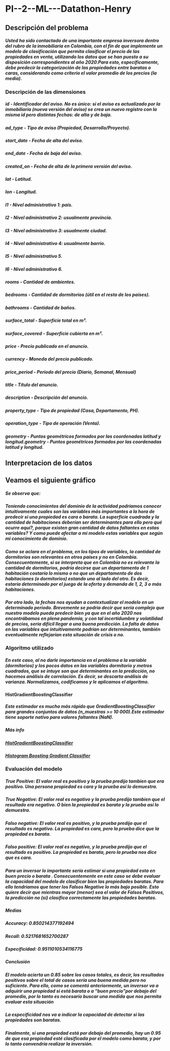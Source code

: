 # PI--2--ML---Datathon-Henry

## Descripción del problema
##### Usted ha sido contactado de una importante empresa inversora dentro del rubro de la inmobiliaria en Colombia, con el fin de que implemente un modelo de clasificación que permita clasificar el precio de las propiedades en venta, utilizando los datos que se han puesto a su disposición correspondientes al año 2020.Para esto, específicamente, debe predecir la categorización de las propiedades entre baratas o caras, considerando como criterio el valor promedio de los precios (la media).



### Descripción de las dimensiones
##### id - Identificador del aviso. No es único: si el aviso es actualizado por la inmobiliaria (nueva versión del aviso) se crea un nuevo registro con la misma id pero distintas fechas: de alta y de baja.
##### ad_type - Tipo de aviso (Propiedad, Desarrollo/Proyecto).
##### start_date - Fecha de alta del aviso.
##### end_date - Fecha de baja del aviso.
##### created_on - Fecha de alta de la primera versión del aviso.
##### lat - Latitud.
##### lon - Longitud.
##### l1 - Nivel administrativo 1: país.
##### l2 - Nivel administrativo 2: usualmente provincia.
##### l3 - Nivel administrativo 3: usualmente ciudad.
##### l4 - Nivel administrativo 4: usualmente barrio.
##### l5 - Nivel administrativo 5.
##### l6 - Nivel administrativo 6.
##### rooms - Cantidad de ambientes.
##### bedrooms - Cantidad de dormitorios (útil en el resto de los países).
##### bathrooms - Cantidad de baños.
#####  surface_total - Superficie total en m².
##### surface_covered - Superficie cubierta en m².
##### price - Precio publicado en el anuncio.
##### currency - Moneda del precio publicado.
##### price_period - Periodo del precio (Diario, Semanal, Mensual)
##### title - Título del anuncio.
##### description - Descripción del anuncio.
##### property_type - Tipo de propiedad (Casa, Departamento, PH).
##### operation_type - Tipo de operación (Venta).
##### geometry - Puntos geométricos formados por las coordenadas latitud y longitud.​geometry - Puntos geométricos formados por las coordenadas latitud y longitud.​

## Interpretacion  de los datos 

## Veamos el siguiente gráfico

##### Se observa que:
##### Teniendo conocimientos del dominio de la actividad podríamos conocer intuitivamente cuales son las variables más importantes a la hora de predecir si una propiedad es cara o barata. La superficie cuadrada y la cantidad de habitaciones deberían ser determinantes para ello pero qué ocurre aquí?, porque existen gran cantidad de datos faltantes en estas variables? Y como puede afectar a mi modelo estas variables que según mi conocimiento de dominio.
##### Como se aclara en el problema, en los tipos de variables, la cantidad de dormitorios son relevantes en otros países y no en Colombia. Consecuentemente, si se interpreta que en Colombia no es relevante la cantidad de dormitorios, podría decirse que  un departamento  de 1 habitación costaría lo mismo o no que un departamento de dos habitaciones (o dormitorios) estando uno al lado del otro.  Es decir, estaría determinado por el juego de la oferta y demanda de 1, 2, 3 o más habitaciones. 
##### Por otro lado, la fechas nos ayudan a contextualizar el modelo en un determinado periodo. Brevemente se podría decir que sería complejo que nuestro modelo pueda predecir bien ya que en el año 2020 nos encontrábamos en plena pandemia, y con tal incertidumbre y volatilidad de precios, sería difícil llegar a una buena predicción. La falta de datos en las variables que intuitivamente podrían ser determinantes,  también eventualmente reflejarían  esta situación de crisis o no.

### Algoritmo utilizado
##### En este caso,  al no darle importancia en el problema a la variable (dormitorios) y los pocos datos en las variables dormitorio y metros cuadrados,  que se intuye son que determinantes en la predicción, no hacemos análisis de correlación. Es decir, se descarta análisis de varianza. Normalizamos, codificamos y le aplicamos el algoritmo. 

#### HistGradientBoostingClassifier
##### Este estimador es mucho más rápido que GradientBoostingClassifier para grandes conjuntos de datos (n_muestras >= 10 000).Este estimador tiene soporte nativo para valores faltantes (NaN). 

##### Más info 
##### [HistGradientBoostingClassifier](https://scikit-learn.org/stable/modules/generated/sklearn.ensemble.HistGradientBoostingClassifier.html "HistGradientBoostingClassifier")
##### [Histogram Boosting Gradient Classifier]( https://www.analyticsvidhya.com/blog/2022/01/histogram-boosting-gradient-classifier/ "Histogram Boosting Gradient Classifier")



### Evaluación del modelo

##### True Positive: El valor real es positivo y la prueba predijo tambien que era positivo. Una persona propiedad es cara y la prueba así lo demuestra.
##### True Negative: El valor real  es negativo y la prueba predijo tambien que el resultado era negativo. O bien la propiedad es barata y la prueba así lo  demuestra.
##### Falso negative: El valor real es positivo, y la prueba predijo  que el resultado es negativo. La propiedad es cara, pero la prueba dice que la propiedad es barata. 
##### Falso positive: El valor real es negativo, y la prueba predijo  que el resultado es positivo. La propiedad es barata, pero la prueba nos dice que es cara.
##### Para un inversor lo importante sería estimar si una propiedad esta en buen precio o barata . Consecuentemente en este caso se debe evaluar la capacidad del modelo de clasificar bien las propiedades baratas. Para ello tendríamos que tener los Falsos Negative lo más bajo posible. Esto quiere decir que mientras mayor (menor) sea el valor de Falsos Positivos, la predicción no (si) clasifica correctamente las propiedades baratas.

##### Medias
##### Accuracy: 0.850214377192494 
##### Recall:  0.5217681652700287
##### Especificidad: 0.9511010534116775
##### Conclusión
#####  El modelo acierta un 0.85 sobre los casos totales, es decir, los resultados positivos sobre el total de casos sería una buena medida pero no suficiente. Para ello, como se comentó anteriormente, un inversor va a adquirir una propiedad si está barata o a “buen precio”por debajo del promedio, por lo tanto es necesario buscar una medida que nos permita evaluar esta situación

##### La especificidad nos va a indicar la  capacidad de detectar si las propiedades son baratas.
##### Finalmente, si una propiedad está por debajo del promedio, hay un 0.95 de que esa propiedad esté clasificada por el modelo como barata, y por lo tanto convendría realizar la inversión.








